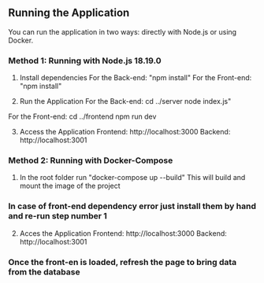 ## Running the Application

You can run the application in two ways: directly with Node.js or using Docker.

### Method 1: Running with Node.js 18.19.0

1. Install dependencies
    For the Back-end: "npm install"
    For the Front-end: "npm install"

2. Run the Application
For the Back-end: 
    cd ../server
    node index.js"

For the Front-end:
    cd ../frontend
    npm run dev

3. Access the Application
    Frontend: http://localhost:3000
    Backend: http://localhost:3001



### Method 2: Running with Docker-Compose

1. In the root folder run "docker-compose up --build"
    This will build and mount the image of the project

### In case of front-end dependency error just install them by hand and re-run step number 1

2. Acces the Application
    Frontend: http://localhost:3000
    Backend: http://localhost:3001




### Once the front-en is loaded, refresh the page to bring data from the database

